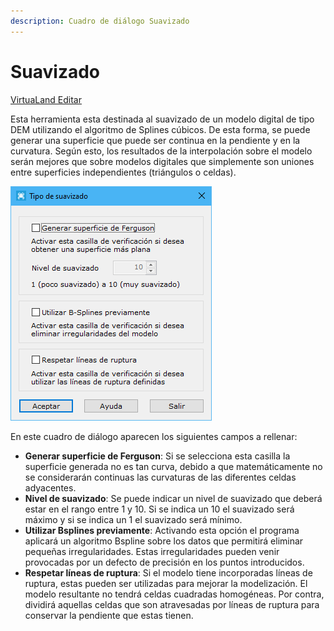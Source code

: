 ```yaml
---
description: Cuadro de diálogo Suavizado
---
```


# Suavizado

[VirtuaLand Editar](../fichas-de-herramientas/ficha-de-herramientas-virtualand/virtualand-editar.md)

Esta herramienta esta destinada al suavizado de un modelo digital de tipo DEM utilizando el algoritmo de Splines cúbicos. De esta forma, se puede generar una superficie que puede ser continua en la pendiente y en la curvatura. Según esto, los resultados de la interpolación sobre el modelo serán mejores que sobre modelos digitales que simplemente son uniones entre superficies independientes (triángulos o celdas).

![Cuadro de diálogo Suavizado](<../../.gitbook/assets/image (113).png>)

En este cuadro de diálogo aparecen los siguientes campos a rellenar:

* **Generar superficie de Ferguson**: Si se selecciona esta casilla la superficie generada no es tan curva, debido a que matemáticamente no se considerarán continuas las curvaturas de las diferentes celdas adyacentes.
* **Nivel de suavizado**: Se puede indicar un nivel de suavizado que deberá estar en el rango entre 1 y 10. Si se indica un 10 el suavizado será máximo y si se indica un 1 el suavizado será mínimo.
* **Utilizar Bsplines previamente**: Activando esta opción el programa aplicará un algoritmo Bspline sobre los datos que permitirá eliminar pequeñas irregularidades. Estas irregularidades pueden venir provocadas por un defecto de precisión en los puntos introducidos.
* **Respetar líneas de ruptura**: Si el modelo tiene incorporadas líneas de ruptura, estas pueden ser utilizadas para mejorar la modelización. El modelo resultante no tendrá celdas cuadradas homogéneas. Por contra, dividirá aquellas celdas que son atravesadas por líneas de ruptura para conservar la pendiente que estas tienen.
